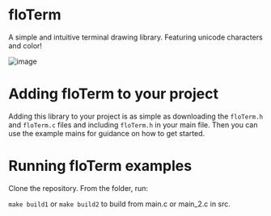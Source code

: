 # floTerm
A simple and intuitive terminal drawing library. Featuring unicode characters and color!

![image](https://github.com/abuharth/floTerm/assets/145587343/f2865f83-4f92-497a-ad0f-c3c4707b0cce)

# Adding floTerm to your project
Adding this library to your project is as simple as downloading the `floTerm.h` and `floTerm.c` files
and including `floTerm.h` in your main file. Then you can use the example mains for guidance on how to get started.

# Running floTerm examples
Clone the repository. From the folder, run:

`make build1` or `make build2` to build from main.c or main_2.c in src.
